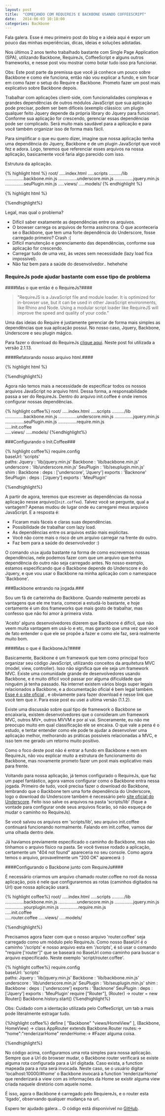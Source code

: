 ```yaml
---
layout: post
title:  "COMEÇANDO COM REQUIREJS E BACKBONE USANDO COFFEESCRIPT"
date:   2014-06-03 10:18:00
categories: Backbone
---
```


Fala galera. Esse é meu primeiro post do blog e a ideia aqui é expor um pouco das minhas experiências, dicas, ideias e soluções adotadas.

Nos últimos 2 anos tenho trabalhado bastante com Single Page Application (SPA), utilizando Backbone, RequireJs, CoffeeScript e alguns outros frameworks, e nesse post vou mostrar como botar tudo isso pra funcionar.

Obs: Este post parte da premissa que você já conhece um pouco sobre Backbone e como ele funciona, então não vou explicar a fundo, e sim focar em como fazer o setup do Require e Backbone. Prometo fazer um post mais explicativo sobre Backbone depois.


Trabalhar com aplicações client-side, com funcionalidades complexas e grandes dependências de outros módulos JavaScript que sua aplicação pode precisar, podem ser bem difíceis (exemplo clássico: um plugin qualquer feito Jquery depende da própria library do Jquery para funcionar). Conforme sua aplicação for crescendo, gerenciar essas dependências pode ser complicado. Será muito mais saudável para a aplicação e para você também organizar isso de forma mais fácil.


Para simplificar o que eu quero dizer, imagine que nossa aplicação tenha uma dependência do Jquery, Backbone e de um plugin JavaScript que você fez e adora. Logo, teremos que referenciar esses arquivos na nossa aplicação, basicamente você faria algo parecido com isso.


Estrutura da aplicação.

{% highlight html %}
root/
.....index.html
.....scripts
........../lib
...............backbone.min.js
...............underscore.min.js
...............jquery.min.js
...............seuPlugin.min.js
.....views/
.....models/
{% endhighlight %}



{% highlight html %}
<script src="scripts/lib/undesrscore.min.js"></script>
<script src="scripts/lib/backbone.min.js"></script>
<script src="scripts/lib/jquery.min.js"></script>
<script src="scripts/lib/seuPlugin.min.js"></script>
{%endhighlight%}


Legal, mas qual o problema?

- Difícil saber exatamente as dependências entre os arquivos.
- O browser carrega os arquivos de forma assíncrona. O que aconteceria se o Backbone, que tem uma forte dependência do Underscore, fosse carregado primeiro? Crash :( 
- Difícil manutenção e gerenciamento das dependências, conforme sua aplicação for crescendo.
- Carregar tudo de uma vez, às vezes sem necessidade (lazy load fica impossível).
- Não faz bem para a saúde do desenvolvedor.. hehehehe



### RequireJs pode ajudar bastante com esse tipo de problema ###

####Mas o que então é o RequireJs?####

>"RequireJS is a JavaScript file and module loader. It is optimized for in-browser use, but it can be used in other JavaScript environments, like Rhino and Node. Using a modular script loader like RequireJS will improve the speed and quality of your code."



Uma das ideias do Require é justamente gerenciar de forma mais simples as dependências que sua aplicação possui. No nosso caso, Jquery, Backbone, Underscore e seu plugin mágico.

Para fazer o download do RequireJs [clique aqui][requireUrl]. Neste post foi utilizada a versão 2.1.13.


####Refatorando nosso arquivo html.####


{% highlight html %}
<script data-main="init.js" src="scripts/lib/require.min.js"></script>
{%endhighlight%}


Agora não temos mais a necessidade de especificar todos os nossos arquivos JavaScript no arquivo html. Dessa forma, a responsabilidade passa a ser do RequireJs. Dentro do arquivo init.coffee é onde iremos configurar nossas dependências.

{% highlight coffee%}
root/
.....index.html
.....scripts
........../lib
...............backbone.min.js
...............underscore.min.js
...............jquery.min.js
...............seuPlugin.min.js
...............require.min.js     
.....init.coffee     
.....views/
.....models/
{%endhighlight%}




###Configurando o Init.Coffee###

{% highlight coffee%}
require.config    
    baseUrl: 'scripts'     
    paths:
        Jquery : 'lib/jquery.min.js'
        Backbone : 'lib/backbone.min.js'
        underscore : 'lib/underscore.min.js'
        SeuPlugin : 'lib/seuplugin.min.js'    
 	shim : 
        Backbone : 
            deps : ['underscore', 'Jquery']
            exports : 'Backnone'
        SeuPlugin : 
            deps : ['Jquery']
            exports : 'MeuPlugin'

{%endhighlight%}



A partir de agora, teremos que escrever as dependências da nossa aplicação nesse arquivo(`Init.coffee`). Talvez você se pergunte, qual a vantagem? Apenas mudou de lugar onde eu carregarei meus arquivos JavaScript. E a resposta é:


- Ficaram mais fáceis e claras suas dependências.
- Possibilidade de trabalhar com lazy load.
- As dependências entre os arquivos estão mais explicitas.
- Você não corre mais o risco de um arquivo carregar na frente do outro.
- Faz bem para a saúde do desenvolvedor :) 


O comando `shim` ajuda bastante na forma de como escrevemos nossas dependências,
nele podemos fazer com que um arquivo que tenha dependência do outro não seja carregado antes. No nosso exemplo, estamos especificando que o Backbone depende do Underscore e do Jquery, e que vou usar o Backbone na minha aplicação com o namespace 'Backbone'.       


###Backbone entrando na jogada.###



Sou um fã de carteirinha do Backbone. Quando realmente percebi as vantagens que ele me traria, comecei a estudá-lo bastante, e hoje certamente é um dos frameworks que mais gosto de trabalhar, mas confesso que não foi amor à primeira vista.

'Aceito' alguns desenvolvedores dizerem que Backbone é difícil, que não veem muita vantagem em usá-lo e etc, mas garanto que uma vez que você de fato entender o que ele se propõe a fazer e como ele faz, será realmente muito bom.


####Mas o que é BackboneJs?####



Basicamente, Backbone é um framework que tem como principal foco organizar seu código JavaScript, utilizando conceitos da arquitetura MVC (model, view, controller). Isso não significa que ele seja um framework MVC. Existe uma comunidade grande de desenvolvedores usando Backbone, e é muito difícil você passar por alguma dificuldade que ninguém já tenha passado. Na internet existem vários blogs super legais relacionados a Backbone, e a documentação oficial é bem legal também. [Esse é o site oficial][backboneUrl] , e obviamente para fazer download é nesse link que você tem que ir. Para esse post eu usei a ultima versão (1.1.2).

Existe uma discussão sobre qual tipo de framework o Backbone se encaixaria, existem desenvolvedores que o consideram um framework MVC, outros MV*, outros MVVM e por aí vai. Sinceramente, eu não me preocupo muito em qual classificação ele se encaixa. O que vale a pena é o estudo, e tentar entender como ele pode te ajudar a desenvolver uma aplicação melhor, melhorando as práticas possíveis relacionadas a MVC, e isso tem me gerado um retorno muito positivo.

Como o foco deste post não é entrar a fundo em Backbone e nem em RequireJs, não vou explicar muito a estrutura de funcionamento do Backbone, mas novamente prometo fazer um post mais explicativo mais para frente.





 Voltando para nossa aplicação, já temos configurado o RequireJs, que faz um papel fantástico, agora vamos configurar como o Backbone entra nessa jogada. Primeiro de tudo, você precisa fazer o download do Backbone, lembrando que o Backbone tem uma forte dependência do Underscore, logo o download do Underscore também é necessário pelo [site oficial do Underscore][underscoreUrl]. Feito isso salve os arquivos na pasta 'scripts/lib' (fique a vontade para configurar onde seus arquivos ficarão, só não esqueça de mudar o caminho no RequireJs).

Se você salvou os arquivos em 'scripts/lib', seu arquivo init.coffee continuará funcionando normalmente. Falando em init.coffee, vamos dar uma olhada dentro dele.

 
Já havíamos previamente especificado o caminho do Backbone, mas não tínhamos o arquivo físico na pasta. Se você tivesse rodado a aplicação, certamente um "404 not found" apareceria no seu console. Como agora temos o arquivo, provavelmente um "200 OK" aparecerá :)



####Configurando o Backbone junto com RequireJs####



É necessário criarmos um arquivo chamado router.coffee no root da nossa aplicação, pois é nele que configuraremos as rotas (caminhos digitados na Url) que nossa aplicação usará.

{% highlight coffee%}
root/
.....index.html
.....scripts
........../lib
...............backbone.min.js
...............underscore.min.js
...............jquery.min.js
...............yourplugin.min.js
...............require.min.js     
.....init.coffee     
.....router.coffee
.....views/
.....models/


{%endhighlight%}


Precisamos agora fazer com que o nosso arquivo 'router.coffee' seja carregado como um módulo pelo RequireJs. Como nosso BaseUrl é o caminho '/scripts' e nosso arquivo esta em '/scripts', é só usar o comando "require ['router']" que se baseará no BaseUrl como caminho para buscar o arquivo especificado. Neste exemplo 'script/router.coffee'.

{% highlight coffee%}
require.config    
    baseUrl: 'scripts'    
    paths:
        Jquery : 'lib/jquery.min.js'
        Backbone : 'lib/backbone.min.js'
        underscore : 'lib/underscore.min.js'
        SeuPlugin : 'lib/seuplugin.min.js'
     shim : 
        Backbone : 
            deps : ['underscore']
            exports : 'Backnone'
        SeuPlugin : 
            deps : ['Jquery']
            exports : 'MeuPlugin'
    require ["Router"], (Router) ->
        router = new Router()
        Backbone.history.start()
{%endhighlight%}


Obs: Cuidado com a identação utilizada pelo CoffeeScript, um tab a mais pode literalmente estragar tudo.








{%highlight coffee%}
define [
    "Backbone"
    "views/HomeView"
], (Backbone, HomeView) ->
	class AppRouter extends Backbone.Router
		routes:->
            "home":"renderizarHome" 
        renderHome:->
            #Fazer alguma coisa.

{%endhighlight%}



No código acima, configuramos uma rota simples para nossa aplicação. Sempre que a Url do browser mudar, o Backbone router verificará se existe alguma rota configurada para a Url digitada. Caso exista, a function mapeada para a rota será invocada.
Neste caso, se o usuário digitar 'localhost:10000/#home' o Backbone invocará a function 'renderizarHome' que renderizará a view com as informações da Home se existir alguma view criada naquele diretório com aquele nome.

É isso, agora o Backbone é carregado pelo RequiereJs, e o router esta 'ligado', observando qualquer mudança na url.

Espero ter ajudado galera... O código está disponivivel no [GitHub][githubUrl].



[githubUrl]: http://github.com/renancarvalho
[SobreMim]:    http://localhost:4000/about.html
[requireUrl]: http://requirejs.org/docs/download.html
[backboneUrl]: http://www.backbonejs.org
[underscoreUrl]: http://underscorejs.org